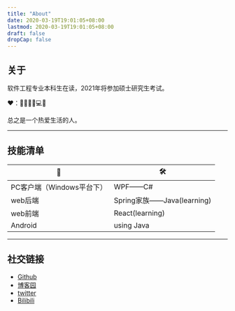 ```yaml
---
title: "About"
date: 2020-03-19T19:01:05+08:00
lastmod: 2020-03-19T19:01:05+08:00
draft: false
dropCap: false
---
```

## 关于

软件工程专业本科生在读，2021年将参加硕士研究生考试。

❤：🚴‍♂️🏀🏓💻📕

总之是一个热爱生活的人。

---



## 技能清单

| 🧲                         | 🛠                          |
| ------------------------- | -------------------------- |
| PC客户端（Windows平台下） | WPF——C#                    |
| web后端                   | Spring家族——Java(learning) |
| web前端                   | React(learning)            |
| Android                   | using Java                 |




---







## 社交链接

- [Github](https://github.com/jaywhen)
- [博客园](https://www.cnblogs.com/Jaywhen-xiang/)
- [twitter](https://twitter.com/jaywhen6)
- [Bilibili](https://space.bilibili.com/129382476)